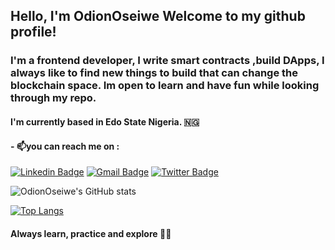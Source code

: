 
## Hello, I'm OdionOseiwe  Welcome to my github profile!


### I'm a frontend developer, I write smart contracts ,build DApps, I always like to find new things to build that can change the blockchain space. Im open to learn and have fun while looking through my repo. 


#### I'm currently based in Edo State Nigeria. :nigeria: ####

####  - 📫you can reach me on : 
[![Linkedin Badge](https://img.shields.io/badge/-LinkedIn-blue?style=flat-square&logo=Linkedin&logoColor=white&link=https:https://www.linkedin.com/in/odion-oseiwe-6803ba237/)](https://www.linkedin.com/in/odion-oseiwe-6803ba237/) 
 [![Gmail Badge](https://img.shields.io/badge/-Gmail-c14438?style=flat-square&logo=Gmail&logoColor=white&link=mailto:oseiweifebhor@gmail.com)](mailto:oseiweifebhor@gmail.com)
 [![Twitter Badge](https://img.shields.io/badge/-Twitter-blue?style=flat-square&logo=Twitter&logoColor=white&link=https://twitter.com/OdionOseiwe)](https://twitter.com/OdionOseiwe) 


![OdionOseiwe's GitHub stats](https://github-readme-stats.vercel.app/api?username=OdionOseiwe&show_icons=true&theme=radical)


[![Top Langs](https://github-readme-stats.vercel.app/api/top-langs/?username=OdionOseiwe&layout=compact)](https://github.com/OdionOseiwe/github-readme-stats)


  #### Always learn, practice and explore :ok_woman: ####
